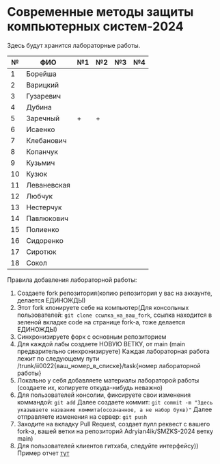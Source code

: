 # Современные методы защиты компьютерных систем-2024

Здесь будут хранится лабораторные работы.

| № | ФИО             |№1 |№2 |№3 |№4 |
|---|-----------------|---|---|---|---|
| 1 |Борейша          |   |   |   |   |
| 2 |Варицкий         |   |   |   |   |
| 3 |Гузаревич        |   |   |   |   |
| 4 |Дубина           |   |   |   |   |
| 5 |Заречный         | + | + |   |   |
| 6 |Исаенко          |   |   |   |   |
| 7 |Клебанович       |   |   |   |   |
| 8 |Копанчук         |   |   |   |   |
| 9 |Кузьмич          |   |   |   |   |
|10 |Кузюк            |   |   |   |   |
|11 |Леваневская      |   |   |   |   |
|12 |Любчук           |   |   |   |   |
|13 |Нестерчук        |   |   |   |   |
|14 |Павлюкович       |   |   |   |   |
|15 |Полиенко         |   |   |   |   |
|16 |Сидоренко        |   |   |   |   |
|17 |Сиротюк          |   |   |   |   |
|18 |Сокол            |   |   |   |   |

Правила добавления лабораторной работы:
  1. Создаете fork репозитория(копию репозитория у вас на аккаунте, делается ЕДИНОЖДЫ)
  2. Этот fork клонируете себе на компьютер(Для консольных пользователей: ```git clone ссылка_на_ваш_fork```, ссылка находится в зеленой вкладке code на странице fork-a, тоже делается ЕДИНОЖДЫ)
  3. Синхронизируете форк с основным репозиторием
  4. Для каждой лабы создаете НОВУЮ ВЕТКУ, от main (main предварительно синхронизируете)
     Каждая лабораторная работа лежит по следующему пути /trunk/ii0022{ваш_номер_в_списке}/task{номер лабораторной работы}
  5. Локально  у себя добавляете материалы лабораторой работы (создаете их, копируете откуда-нибудь неважно)
  6. Для пользователей консолии, фиксируете свои изменения коммандой:
     ```git add```
     Далее создаете коммит:
     ```git commit -m "Здесь указываете название коммита(осознанное, а не набор букв)"```
     Далее отправляете изменения на сервер:
     ```git push```
  7. Заходите на вкладку Pull Request, создает пулл реквест с вашего fork-a, вашей ветки на репозиторий Adryian4ik/SMZKS-2024 ветку main)
  8. Для пользователей клиентов гитхаба, следуйте интерфейсу))
Пример отчет [тут](./example/report.md)
